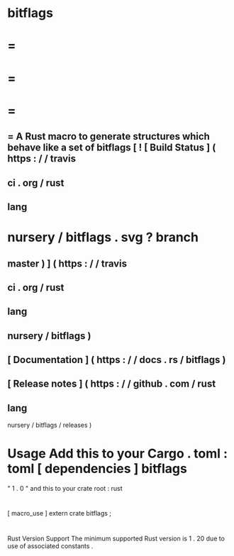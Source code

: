 bitflags
=
=
=
=
=
=
=
=
A
Rust
macro
to
generate
structures
which
behave
like
a
set
of
bitflags
[
!
[
Build
Status
]
(
https
:
/
/
travis
-
ci
.
org
/
rust
-
lang
-
nursery
/
bitflags
.
svg
?
branch
=
master
)
]
(
https
:
/
/
travis
-
ci
.
org
/
rust
-
lang
-
nursery
/
bitflags
)
-
[
Documentation
]
(
https
:
/
/
docs
.
rs
/
bitflags
)
-
[
Release
notes
]
(
https
:
/
/
github
.
com
/
rust
-
lang
-
nursery
/
bitflags
/
releases
)
#
#
Usage
Add
this
to
your
Cargo
.
toml
:
toml
[
dependencies
]
bitflags
=
"
1
.
0
"
and
this
to
your
crate
root
:
rust
#
[
macro_use
]
extern
crate
bitflags
;
#
#
Rust
Version
Support
The
minimum
supported
Rust
version
is
1
.
20
due
to
use
of
associated
constants
.
